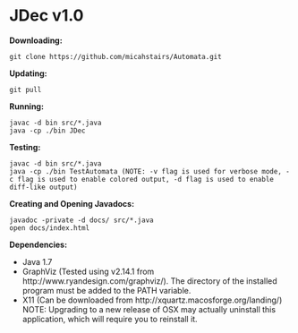 # JDec v1.0

<b>Downloading:</b>

    git clone https://github.com/micahstairs/Automata.git
    
<b>Updating:</b>

    git pull

<b>Running:</b>

    javac -d bin src/*.java
    java -cp ./bin JDec

<b>Testing:</b>

    javac -d bin src/*.java
    java -cp ./bin TestAutomata (NOTE: -v flag is used for verbose mode, -c flag is used to enable colored output, -d flag is used to enable diff-like output)
   
<b>Creating and Opening Javadocs:</b>

    javadoc -private -d docs/ src/*.java
    open docs/index.html

<b>Dependencies:</b>

<ul>
<li>Java 1.7</li>
<li>GraphViz (Tested using v2.14.1 from http://www.ryandesign.com/graphviz/). The directory of the installed program must be added to the PATH variable.</li>
<li>X11 (Can be downloaded from http://xquartz.macosforge.org/landing/) NOTE: Upgrading to a new release of OSX may actually uninstall this application, which will require you to reinstall it.</li>
</ul>
